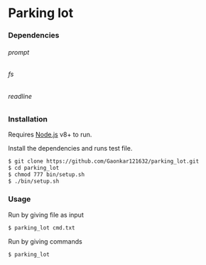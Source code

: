 # Parking lot

### Dependencies
###### prompt
###### fs
###### readline


### Installation

Requires [Node.js](https://nodejs.org/) v8+ to run.

Install the dependencies and runs test file.

```sh
$ git clone https://github.com/Gaonkar121632/parking_lot.git
$ cd parking_lot
$ chmod 777 bin/setup.sh
$ ./bin/setup.sh
```

### Usage

Run by giving file as input
```sh
$ parking_lot cmd.txt
```

Run by giving commands
```sh
$ parking_lot
```
